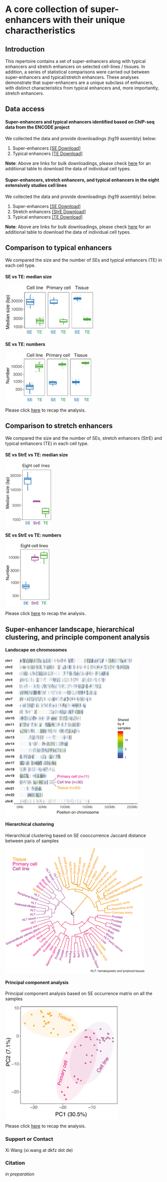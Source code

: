 # A core collection of super-enhancers with their unique charactheristics 

## Introduction
This repertoire contains a set of super-enhancers along with typical enhancers and stretch enhancers on selected cell-lines / tissues. In addition, a series of statistical comparisons were carried out between super-enhancers and typical/stretch enhancers. These analyses demonstrate that super-enhancers are a unique subclass of enhancers, with distinct characteristics from typical enhancers and, more importantly, stretch enhancers.  

## Data access
#### Super-enhancers and typical enhancers identified based on ChIP-seq data from the ENCODE project  
We collected the data and provide downloadings (hg19 assembly) below: 
1. Super-enhancers [[SE Download]](files/)  
2. Typical enhancers [[TE Download]](files/)   
    
**Note**: Above are links for bulk downloadings, please check [here](EncSamples.html) for an additional table to download the data of individual cell types.     

#### Super-enhancers, stretch enhancers, and typical enhancers in the eight extensively studies cell lines  
We collected the data and provide downloadings (hg19 assembly) below: 
1. Super-enhancers [[SE Download]](files/)  
2. Stretch enhancers [[StrE Download]](files/)   
3. Typical enhancers [[TE Download]](files/)   
     
**Note**: Above are links for bulk downloadings, please check [here](8Samples.html) for an additional table to download the data of individual cell types.   
  
## Comparison to typical enhancers  
We compared the size and the number of SEs and typical enhancers (TE) in each cell type.  

#### SE vs TE: median size   
<p>
  <img src="images/SEvsTE_size.png" align="center" height="160px">
</p>

#### SE vs TE: numbers    
<p>
  <img src="images/SEvsTE_number.png" align="center" height="160px">
</p>

Please click [here](html/test.html) to recap the analysis.   
  
## Comparison to stretch enhancers   
We compared the size and the number of SEs, stretch enhancers (StrE) and typical enhancers (TE) in each cell type.  

#### SE vs StrE vs TE: median size   
<p>
  <img src="images/SEvsStrEvsTE_size.png" align="center" height="200px">
</p>

#### SE vs StrE vs TE: numbers    
<p>
  <img src="images/SEvsStrEvsTE_number.png" align="center" height="200px">
</p>

Please click [here](html/test.html) to recap the analysis.   

## Super-enhancer landscape, hierarchical clustering, and principle component analysis  
#### Landscape on chromosomes  
<p>
  <img src="images/SElandscape.png" align="center" height="500px">
</p>

#### Hierarchical clustering  
Hierarchical clustering based on SE cooccurrence Jaccard distance between paris of samples  
<p>
  <img src="images/SEclustering.png" align="center" height="400px">
</p>

#### Principal component analysis  
Principal component analysis based on SE occurrence matrix on all the samples  
<p>
  <img src="images/SEpca.png" align="center" height="360px">
</p>

Please click [here](html/test.html) to recap the analysis.   
  
### Support or Contact
Xi Wang (xi.wang at dkfz dot de)

### Citation 
_in preparation_

